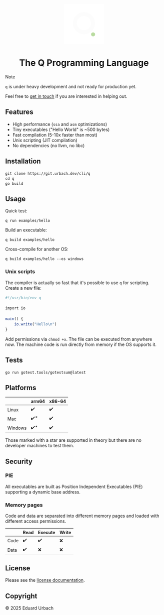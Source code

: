 <div align="center">
	<img src="logo.svg" width="128" alt="q logo">
	<h1>The Q Programming Language</h1>
</div>

> [!NOTE]
> `q` is under heavy development and not ready for production yet.
>
> Feel free to [get in touch](https://urbach.dev/contact) if you are interested in helping out.

## Features

* High performance (`ssa` and `asm` optimizations)
* Tiny executables ("Hello World" is ~500 bytes)
* Fast compilation (5-10x faster than most)
* Unix scripting (JIT compilation)
* No dependencies (no llvm, no libc)

## Installation

```shell
git clone https://git.urbach.dev/cli/q
cd q
go build
```

## Usage

Quick test:

```shell
q run examples/hello
```

Build an executable:

```shell
q build examples/hello
```

Cross-compile for another OS:

```shell
q build examples/hello --os windows
```

### Unix scripts

The compiler is actually so fast that it's possible to use `q` for scripting. Create a new file:

```q
#!/usr/bin/env q

import io

main() {
	io.write("Hello\n")
}
```

Add permissions via `chmod +x`. The file can be executed from anywhere now.
The machine code is run directly from memory if the OS supports it.

## Tests

```shell
go run gotest.tools/gotestsum@latest
```

## Platforms

|         | arm64  | x86-64 |
| ------- | ------ | ------ |
| Linux   | ✔️     | ✔️     |
| Mac     | ✔️*    | ✔️     |
| Windows | ✔️*    | ✔️     |

Those marked with a star are supported in theory but there are no developer machines to test them.

## Security

### PIE

All executables are built as Position Independent Executables (PIE) supporting a dynamic base address.

### Memory pages

Code and data are separated into different memory pages and loaded with different access permissions.

|        | Read | Execute | Write |
| ------ | ---- | ------- | ----- |
| Code   | ✔️   | ✔️      | ❌    |
| Data   | ✔️   | ❌      | ❌    |

## License

Please see the [license documentation](https://urbach.dev/license).

## Copyright

© 2025 Eduard Urbach